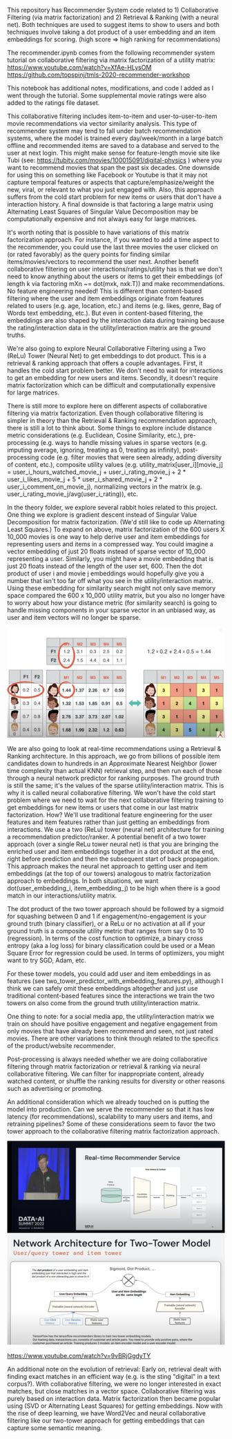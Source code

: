 This repository has Recommender System code related to 1) Collaborative Filtering (via matrix factorization) and 2) Retrieval & Ranking (with a neural net). Both techniques are used to suggest items to show to users and both techniques involve taking a dot product of a user embedding and an item embeddings for scoring. (high score => high ranking for recommendations)

The recommender.ipynb comes from the following recommender system tutorial on collaborative filtering via matrix factorization of a utility matrix:
https://www.youtube.com/watch?v=XfAe-HLysOM
https://github.com/topspinj/tmls-2020-recommender-workshop

This notebook has additional notes, modifications, and code I added as I went through the tutorial. Some supplemental movie ratings were also added to the ratings file dataset.

This collaborative filtering includes item-to-item and user-to-user-to-item movie recommendations via vector similarity analysis. This type of recommender system may tend to fall under batch recommendation systems, where the model is trained every day/week/month in a large batch offline and recommended items are saved to a database and served to the user at next login. This might make sense for feature-length movie site like Tubi (see: https://tubitv.com/movies/100015091/digital-physics ) where you want to recommend movies that span the past six decades. One downside for using this on something like Facebook or Youtube is that it may not capture temporal features or aspects that capture/emphasize/weight the new, viral, or relevant to what you just engaged with. Also, this approach suffers from the cold start problem for new items or users that don't have a interaction history. A final downside is that factoring a large matrix using Alternating Least Squares of Singular Value Decomposition may be computationally expensive and not always easy for large matrices. 

It's worth noting that is possible to have variations of this matrix factorization approach. For instance, if you wanted to add a time aspect to the recommender, you could use the last three movies the user clicked on (or rated favorably) as the query points for finding similar items/movies/vectors to recommend the user next. Another benefit collaborative filtering on user interactions/ratings/utility has is that we don't need to know anything about the users or items to get their embeddings (of length k via factoring mXn ~= dot(mxk, nxk.T)) and make recommendations. No feature engineering needed! This is different than content-based filtering where the user and item embeddings originate from features related to users (e.g. age, location, etc.) and items (e.g. likes, genre, Bag of Words text embedding, etc.). But even in content-based filtering, the embeddings are also shaped by the interaction data during training because the rating/interaction data in the utility/interaction matrix are the ground truths.

We're also going to explore Neural Collaborative Filtering using a Two (ReLu) Tower (Neural Net) to get embeddings to dot product. This is a retrieval & ranking approach that offers a couple advantages. First, it handles the cold start problem better. We don't need to wait for interactions to get an embedding for new users and items. Secondly, it doesn't require matrix factorization which can be difficult and computationally expensive for large matrices. 

There is still more to explore here on different aspects of collaborative filtering via matrix factorization. Even though collaborative filtering is simpler in theory than the Retrieval & Ranking recommendation approach, there is still a lot to think about. Some things to explore include distance metric considerations (e.g. Euclidean, Cosine Similarity, etc.), pre-processing (e.g. ways to handle missing values in sparse vectors (e.g. imputing average, ignoring, treating as 0, treating as infinity), post-processing code (e.g. filter movies that were seen already, adding diversity of content, etc.), composite utility values (e.g. utility_matrix[user_i][movie_j] = user_i_hours_watched_movie_j + user_i_rating_movie_j + 2 * user_i_likes_movie_j + 5 * user_i_shared_movie_j + 2 * user_i_comment_on_movie_j), normalizing vectors in the matrix (e.g. user_i_rating_movie_j/avg(user_i_rating)), etc. 

In the theory folder, we explore several rabbit holes related to this project. One thing we explore is gradient descent instead of Singular Value Decomposition for matrix factorization. (We'd still like to code up Alternating Least Squares.) To expand on above, matrix factorization of the 600 users X 10_000 movies is one way to help derive user and item embeddings for representing users and items in a compressed way. You could imagine a vector embedding of just 20 floats instead of sparse vector of 10_000 representing a user. Similarly, you might have a movie embedding that is just 20 floats instead of the length of the user set, 600. Then the dot product of user i and movie j embeddings would hopefully give you a number that isn't too far off what you see in the utility/interaction matrix. Using these embedding for similarity search might not only save memory space compared the 600 x 10_000 utility matrix, but you also no longer have to worry about how your distance metric (for similarity search) is going to handle missing components in your sparse vector in an unbiased way, as user and item vectors will no longer be sparse.

![SVD or Gradient Descent Utility Matrix factorization](./img/utility_matrix_factorization.png)

We are also going to look at real-time recommendations using a Retrieval & Ranking architecture. In this approach, we go from billions of possible item candidates
down to hundreds in an Approximate Nearest Neighbor (lower time complexity than actual KNN) retrieval step, and then run each of those through a neural network predictor for ranking purposes. The ground truth is still the same; it's the values of the sparse utility/interaction matrix. This is why it is called neural collaborative filtering. We won't have the cold start problem where we need to wait for the next collaborative filtering training to get embeddings for new items or users that come in our last matrix factorization. How? We'll use traditional feature engineering for the user features and item features rather than just getting an embeddings from interactions. We use a two (ReLu) tower (neural net) architecture for training a recommendation predictor/ranker. A potential benefit of a two tower approach (over a single ReLu tower neural net) is that you are bringing the enriched user and item embeddings together in a dot product at the end, right before prediction and then the subsequent start of back propagation. This approach makes the neural net approach to getting user and item embeddings (at the top of our towers) analogous to matrix factorization approach to embeddings. In both situations, we want dot(user_embedding_i, item_embedding_j) to be high when there is a good match in our interactions/utility matrix.

The dot product of the two tower approach should be followed by a sigmoid for squashing between 0 and 1 if engagement/no-engagement is your ground truth (binary classifier), or a ReLu or no activation at all if your ground truth is a composite utility metric that ranges from say 0 to 10 (regression). In terms of the cost function to optimize, a binary cross entropy (aka a log loss) for binary classification could be used or a Mean Square Error for regression could be used. In terms of optimizers, you might want to try SGD, Adam, etc. 

For these tower models, you could add user and item embeddings in as features (see two_tower_predictor_with_embedding_features.py), although I think we can safely omit these embeddings altogether and just use traditional content-based features since the interactions we train the two towers on also come from the ground truth utility/interaction matrix. 

One thing to note: for a social media app, the utility/interaction matrix we train on should have positive engagement and negative engagement from only movies that have already been recommend and seen, not just rated movies. There are other variations to think through related to the specifics of the product/website recommender.

Post-processing is always needed whether we are doing collaborative filtering through matrix factorization or retrieval & ranking via neural collaborative filtering. We can filter for inappropriate content, already watched content, or shuffle the ranking results for diversity or other reasons such as advertising or promoting.

An additional consideration which we already touched on is putting the model into production. Can we serve the recommender so that it has low latency (for recommendations), scalability to many users and items, and retraining pipelines? Some of these considerations seem to favor the two tower approach to the collaborative filtering matrix factorization approach.

![architecture image](./img/retrieval_ranking.png)
![two tower](./img/two_tower.png)

https://www.youtube.com/watch?v=9vBRjGgdyTY

An additional note on the evolution of retrieval: Early on, retrieval dealt with finding exact matches in an efficient way (e.g. is the sting "digital" in a text corpus?). With collaborative filtering, we were no longer interested in exact matches, but close matches in a vector space. Collaborative filtering was purely based on interaction data. Matrix factorization then became popular using (SVD or Alternating Least Squares) for getting embeddings. Now with the rise of deep learning, we have Word2Vec and neural collaborative filtering like our two-tower approach for getting embeddings that can capture some semantic meaning.



